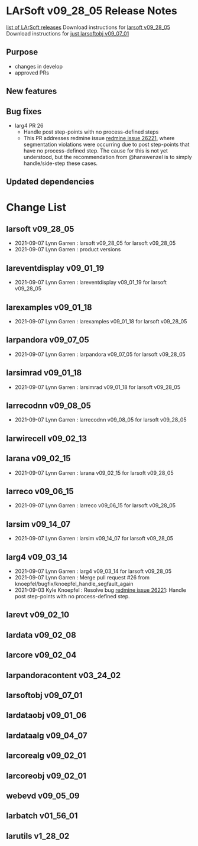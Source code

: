 LArSoft v09_28_05 Release Notes
======================================================================

[list of LArSoft releases](LArSoft_release_list)
Download instructions for [larsoft v09_28_05](http://scisoft.fnal.gov/scisoft/bundles/larsoft/v09_28_05/larsoft-v09_28_05.html)
Download instructions for [just larsoftobj v09_07_01](http://scisoft.fnal.gov/scisoft/bundles/larsoftobj/v09_07_01/larsoftobj-v09_07_01.html)

Purpose
--------------------

-   changes in develop
-   approved PRs

New features
------------------------------

Bug fixes
------------------------

-   larg4 PR 26
    -   Handle post step-points with no process-defined steps
    -   This PR addresses redmine issue [redmine issue 26221](https://cdcvs.fnal.gov/redmine/issues/26221), where segmentation violations were occurring due to post step-points that have no process-defined step. The cause for this is not yet understood, but the recommendation from @hanswenzel is to simply handle/side-step these cases.

Updated dependencies
----------------------------------------------

Change List
============================

larsoft v09_28_05
------------------------------------------

-   2021-09-07 Lynn Garren : larsoft v09_28_05 for larsoft v09_28_05
-   2021-09-07 Lynn Garren : product versions

lareventdisplay v09_01_19
----------------------------------------------------------

-   2021-09-07 Lynn Garren : lareventdisplay v09_01_19 for larsoft v09_28_05

larexamples v09_01_18
--------------------------------------------------

-   2021-09-07 Lynn Garren : larexamples v09_01_18 for larsoft v09_28_05

larpandora v09_07_05
------------------------------------------------

-   2021-09-07 Lynn Garren : larpandora v09_07_05 for larsoft v09_28_05

larsimrad v09_01_18
----------------------------------------------

-   2021-09-07 Lynn Garren : larsimrad v09_01_18 for larsoft v09_28_05

larrecodnn v09_08_05
------------------------------------------------

-   2021-09-07 Lynn Garren : larrecodnn v09_08_05 for larsoft v09_28_05

larwirecell v09_02_13
--------------------------------------------------

larana v09_02_15
----------------------------------------

-   2021-09-07 Lynn Garren : larana v09_02_15 for larsoft v09_28_05

larreco v09_06_15
------------------------------------------

-   2021-09-07 Lynn Garren : larreco v09_06_15 for larsoft v09_28_05

larsim v09_14_07
----------------------------------------

-   2021-09-07 Lynn Garren : larsim v09_14_07 for larsoft v09_28_05

larg4 v09_03_14
--------------------------------------

-   2021-09-07 Lynn Garren : larg4 v09_03_14 for larsoft v09_28_05
-   2021-09-07 Lynn Garren : Merge pull request \#26 from knoepfel/bugfix/knoepfel_handle_segfault_again
-   2021-09-03 Kyle Knoepfel : Resolve bug [redmine issue 26221](https://cdcvs.fnal.gov/redmine/issues/26221): Handle post step-points with no process-defined step.

larevt v09_02_10
----------------------------------------

lardata v09_02_08
------------------------------------------

larcore v09_02_04
------------------------------------------

larpandoracontent v03_24_02
--------------------------------------------------------------

larsoftobj v09_07_01
------------------------------------------------

lardataobj v09_01_06
------------------------------------------------

lardataalg v09_04_07
------------------------------------------------

larcorealg v09_02_01
------------------------------------------------

larcoreobj v09_02_01
------------------------------------------------

webevd v09_05_09
----------------------------------------

larbatch v01_56_01
--------------------------------------------

larutils v1_28_02
------------------------------------------
